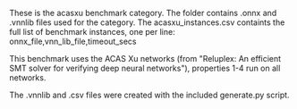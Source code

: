 These is the acasxu benchmark category. The folder contains .onnx and .vnnlib files used for the category. The acasxu_instances.csv containts the full list of benchmark instances, one per line: onnx_file,vnn_lib_file,timeout_secs
 
This benchmark uses the ACAS Xu networks (from "Reluplex: An efficient SMT solver for verifying deep neural networks"), properties 1-4 run on all networks.

The .vnnlib and .csv files were created with the included generate.py script.
